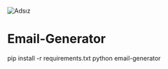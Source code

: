 ![Adsız](https://user-images.githubusercontent.com/83078854/121374421-8cae6600-c948-11eb-9eb1-98c313faad15.png)
# Email-Generator
pip install -r requirements.txt
python email-generator

